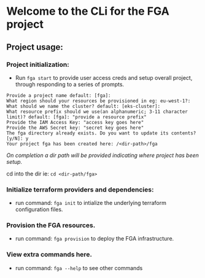 # Welcome to the CLi for the FGA project

## Project usage:

### Project initialization:

- Run `fga start` to provide user access creds and setup overall project, through responding to a series of prompts.

```
Provide a project name default: [fga]: 
What region should your resources be provisioned in eg: eu-west-1?: 
What should we name the cluster? default: [eks-cluster]: 
What resource prefix should we use(an alphanumeric; 3-11 character limit)? default: [fga]: "provide a resource prefix"
Provide the IAM Access Key: "access key goes here"
Provide the AWS Secret key: "secret key goes here"
The fga directory already exists. Do you want to update its contents? [y/N]: y
Your project fga has been created here: /<dir-path>/fga
```

_On completion a dir path will be provided indicating where project has been setup._

cd into the dir ie: `cd <dir-path/fga>`


### Initialize terraform providers and dependencies:
- run command: `fga init` to intialize the underlying terraform configuration files.


### Provision the FGA resources.
- run command: `fga provision` to deploy the FGA infrastructure.


### View extra commands here.
- run command: `fga --help` to see other commands